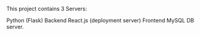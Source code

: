 This project contains 3 Servers:

Python (Flask) Backend
React.js (deployment server) Frontend
MySQL DB server.
